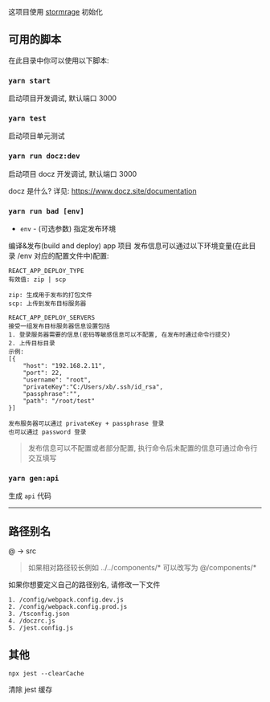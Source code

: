 这项目使用 [stormrage](https://github.com/gmsoft-happyCoding/stormrage) 初始化

## 可用的脚本

在此目录中你可以使用以下脚本:

### `yarn start`

启动项目开发调试, 默认端口 3000

### `yarn test`

启动项目单元测试

### `yarn run docz:dev`

启动项目 docz 开发调试, 默认端口 3000

docz 是什么? 详见: https://www.docz.site/documentation

### `yarn run bad [env]`

- `env` - (可选参数) 指定发布环境

编译&发布(build and deploy) app 项目
发布信息可以通过以下环境变量(在此目录 /env 对应的配置文件中)配置:

```
REACT_APP_DEPLOY_TYPE
有效值: zip | scp

zip: 生成用于发布的打包文件
scp: 上传到发布目标服务器
```

```
REACT_APP_DEPLOY_SERVERS
接受一组发布目标服务器信息设置包括
1. 登录服务器需要的信息(密码等敏感信息可以不配置, 在发布时通过命令行提交)
2. 上传目标目录
示例:
[{
    "host": "192.168.2.11",
    "port": 22,
    "username": "root",
    "privateKey":"C:/Users/xb/.ssh/id_rsa",
    "passphrase":"",
    "path": "/root/test"
}]

发布服务器可以通过 privateKey + passphrase 登录
也可以通过 password 登录
```

> 发布信息可以不配置或者部分配置, 执行命令后未配置的信息可通过命令行交互填写

### `yarn gen:api`

生成 `api` 代码

---

## 路径别名

@ -> src

> 如果相对路径较长例如 ../../components/\* 可以改写为 @/components/\*

如果你想要定义自己的路径别名, 请修改一下文件

```
1. /config/webpack.config.dev.js
2. /config/webpack.config.prod.js
3. /tsconfig.json
4. /doczrc.js
5. /jest.config.js
```

## 其他

`npx jest --clearCache`

清除 jest 缓存

